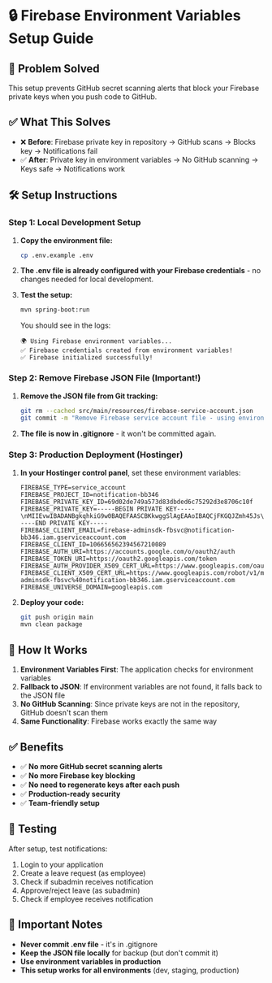 # 🔒 Firebase Environment Variables Setup Guide

## 🚨 Problem Solved
This setup prevents GitHub secret scanning alerts that block your Firebase private keys when you push code to GitHub.

## ✅ What This Solves
- ❌ **Before**: Firebase private key in repository → GitHub scans → Blocks key → Notifications fail
- ✅ **After**: Private key in environment variables → No GitHub scanning → Keys safe → Notifications work

## 🛠️ Setup Instructions

### Step 1: Local Development Setup

1. **Copy the environment file:**
   ```bash
   cp .env.example .env
   ```

2. **The .env file is already configured with your Firebase credentials** - no changes needed for local development.

3. **Test the setup:**
   ```bash
   mvn spring-boot:run
   ```
   
   You should see in the logs:
   ```
   🌍 Using Firebase environment variables...
   ✅ Firebase credentials created from environment variables!
   ✅ Firebase initialized successfully!
   ```

### Step 2: Remove Firebase JSON File (Important!)

1. **Remove the JSON file from Git tracking:**
   ```bash
   git rm --cached src/main/resources/firebase-service-account.json
   git commit -m "Remove Firebase service account file - using environment variables"
   ```

2. **The file is now in .gitignore** - it won't be committed again.

### Step 3: Production Deployment (Hostinger)

1. **In your Hostinger control panel**, set these environment variables:
   ```
   FIREBASE_TYPE=service_account
   FIREBASE_PROJECT_ID=notification-bb346
   FIREBASE_PRIVATE_KEY_ID=69d02de749a573d83dbded6c75292d3e8706c10f
   FIREBASE_PRIVATE_KEY=-----BEGIN PRIVATE KEY-----\nMIIEvwIBADANBgkqhkiG9w0BAQEFAASCBKkwggSlAgEAAoIBAQCjFKGQJZmh45Js\nWlA9bscep0g/w3cuylug9FSLKLzCU1Vfeej7x0Wrzp3xreGPReVr/bruIEovYNCp\nkVzePGCn3hporeD591uBPFbghRNkxrJ7PqFTEqcOsmtbVsp6nAE01Hh83O1Nmuir\n8fx2cYI5YviLh6/7IZuceE3FgIKHY0wm5kK4dyGPWvzs2NTpw+pN6sfMw47fyJT4\nGOMN18X8yThzEMgwqcmmor0HlicR2WEqvWLBQQ5Hja4gijka69MOonaqvsFDOd4O\n4VOc11fa6a9O01/gJDwWcPgUnuVmWTWfTEbBLlM4Iy2uFRzyWe/Bpf41kv87cPow\nycZNC8z5AgMBAAECggEABA+fdld5W+6u1sPo+56mlrzTr8LOVPv1DC0Jbe21xaEN\nnzMJ+jscIQskI8CQvWCgNfA7l3J2ZneiupZEGcSnI4cEYVbzI0ZloPI/t5eYxAmu\nqCMHIWp1fogy5DNlF2iLHyWrWnCl+CjDYoTEJK7u7z7nsZHPcBGGLn9QcHqixXxJ\nW2gTIZVCRMQiTOo4ZEwD30nhVFiQnF6DRTzUt/zW/E4ZrYWHU9VZ6F/On7kpqyOq\n1NOqGOmpW6v6ksDmWc1eD1ToyPtFwAm0fDG+zTqC8slopANwVPaqmdpDgP4qRoSO\nMxRRJPjRxiFvitOdsaPoZBD0NGWfk3NLFV/VtVB2AQKBgQDQ4hvw0eu59dH9rIfH\nTyazkMJCsMNwkoiQUN3v+WfKnJoJuKwo8BJ9Waom/rVMGhwf6tx0gGNTgWzOMe+i\n6BKm2IVrX1wY9s9ogvEDZqKCDD1s1BmkxVfk2FrzCTNaBUpUBlb9oTopgfEaBgWI\nAmNaA+fiB2lta6QMqvi2nzxWpQKBgQDH3anr/lOVtqYBmLSc5TeKTJHVs4vjzWM2\nQtJ8XPoupak5dD424b1MqE9U2nr9bh4zXjtzz1XYDhNYmfsKewylMyNM4VZOrmI4\nYs32BQ8pDf1KacWZKMJesMYe4wBdd9RqcGgS9jvjmhWUPidX4Kc1Hii79+ozhpDs\nKcBDk76gxQKBgQC87yeypU2AQHaV6s5NWqx40sDDLbs5QXFAh8SW4JIe05MIo/8k\ncDFpLAcZil1V3m/99qM8xTwSNgjCYKyOPzdPrpzPR8u30NY9g+KX3ueylXuhyh7/\nyHf9yCxLk9Dc5dgbNDjO5FwFW0FG9pdeNDrFGq9M5MNZc3lI9AROuq0K+QKBgQCQ\n2My1A3SAJAbbUVhT/Krrx+JJBf5z8f3c7UCucJPACr9BrEUKcT9HtxMHY++Oi6fH\ngpuDqteD5W+P3shZKCRZ9V238fcivq7gPnsVuUTrdAAFVfKmtStohKSQ7eLt2lJP\ncXd7hoiQwrKw5PqObXnAvUK4N0u8W+HbxcZZM1IMIQKBgQDMJE/YmM2dUrxqzBoS\nFjuay6lSNSWpIjgax6HGKbn9j5nATcX+gJusVQHNV9QtnRRgE+BGzkTnaxOuFhdh\nRYcwepA+hYIJwe8r8ELDb1SbVl71WZCZbt94luAR4I6Aeuee4PwfKICE4ndlnGKY\nRe1PqtOjMzunFABvDxVxIWVmyA==\n-----END PRIVATE KEY-----
   FIREBASE_CLIENT_EMAIL=firebase-adminsdk-fbsvc@notification-bb346.iam.gserviceaccount.com
   FIREBASE_CLIENT_ID=106656562394567210089
   FIREBASE_AUTH_URI=https://accounts.google.com/o/oauth2/auth
   FIREBASE_TOKEN_URI=https://oauth2.googleapis.com/token
   FIREBASE_AUTH_PROVIDER_X509_CERT_URL=https://www.googleapis.com/oauth2/v1/certs
   FIREBASE_CLIENT_X509_CERT_URL=https://www.googleapis.com/robot/v1/metadata/x509/firebase-adminsdk-fbsvc%40notification-bb346.iam.gserviceaccount.com
   FIREBASE_UNIVERSE_DOMAIN=googleapis.com
   ```

2. **Deploy your code:**
   ```bash
   git push origin main
   mvn clean package
   ```

## 🔄 How It Works

1. **Environment Variables First**: The application checks for environment variables
2. **Fallback to JSON**: If environment variables are not found, it falls back to the JSON file
3. **No GitHub Scanning**: Since private keys are not in the repository, GitHub doesn't scan them
4. **Same Functionality**: Firebase works exactly the same way

## ✅ Benefits

- ✅ **No more GitHub secret scanning alerts**
- ✅ **No more Firebase key blocking**
- ✅ **No need to regenerate keys after each push**
- ✅ **Production-ready security**
- ✅ **Team-friendly setup**

## 🧪 Testing

After setup, test notifications:
1. Login to your application
2. Create a leave request (as employee)
3. Check if subadmin receives notification
4. Approve/reject leave (as subadmin)
5. Check if employee receives notification

## 🚨 Important Notes

- **Never commit .env file** - it's in .gitignore
- **Keep the JSON file locally** for backup (but don't commit it)
- **Use environment variables in production**
- **This setup works for all environments** (dev, staging, production)
